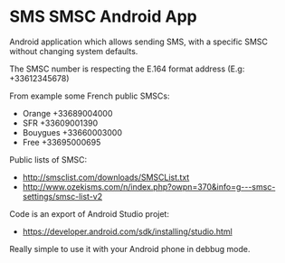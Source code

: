 SMS SMSC Android App
====================

Android application which allows sending SMS, with a specific SMSC without changing system defaults.

The SMSC number is respecting the E.164 format address (E.g: +33612345678)

From example some French public SMSCs:
* Orange    +33689004000
* SFR       +33609001390
* Bouygues  +33660003000
* Free      +33695000695

Public lists of SMSC:
* http://smsclist.com/downloads/SMSCList.txt
* http://www.ozekisms.com/n/index.php?owpn=370&info=g---smsc-settings/smsc-list-v2

Code is an export of Android Studio projet:
* https://developer.android.com/sdk/installing/studio.html

Really simple to use it with your Android phone in debbug mode.
